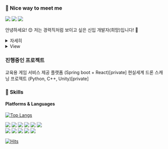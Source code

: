 ### 🤞 Nice way to meet me

<a href="https://velog.io/@mayone6063" target="_blank"><img src="https://img.shields.io/badge/Velog-20C997?style=flat-square&logo=Velog&logoColor=white"/></a>
<a href="mailto:mayone6063@kakao.com" target="_blank"><img src="https://img.shields.io/badge/mayone6063@kakao.com-FFCD00?style=flat-square&logo=Mail.Ru&logoColor=black"/></a>
<a href="https://www.instagram.com/99_jeongyeon/" target="_blank"><img src="https://img.shields.io/badge/@99_jeongyeon-E4405F?style=flat-square&logo=Instagram&logoColor=white"/></a>
 
안녕하세요! 😊 저는 경력직처럼 보이고 싶은 신입 개발자(희망)입니다! 🌟<br/>
<details>
    <summary>자세히</summary>
 
초등학교 때부터 코딩에 관심이 생겼고, 본격적인 코딩은 고등학교 때 시작했습니다! 💻<br/>
처음으로 시작한 프로젝트는 카카오 플러스 친구로 모교 급식 챗봇을 제작했습니다. 🍽️<br/>
대학교 1학년에는 기초적인 부분을 다듬었고 군대로 입대했습니다. 🫡<br/>
군대에서도 쉬지 않고 중대급 병역 관리 프로그램을 제작했습니다. 전역한 뒤에는 [디스코드 뮤직자막 봇](https://www.youtube.com/watch?v=KJWaL7X2tgU)을 제작하고,<br/>
3학년에는 졸업작품에 몰두했습니다. 🎨<br/>
졸업작품으로 두 개의 공모전에 나갔는데 게이미피케이션포럼상과 무려 대상(교육부 장관상)을 수상했습니다! 🏆<br/>
인터뷰도 나왔으니 [이곳](https://youtu.be/F6Y3wh4U-TE?t=501)을 클릭해서 한번 봐주세요~ 🎤<br/>
현재는 4학년(전공심화)이고, 또 멋진 졸업작품을 준비하고 있으니 기대해주세요! 🌈<br/>

</details>


<details>
    <summary>View</summary>
  
Hello! 😊 I am a hopeful junior developer who wants to look like an experienced professional! 🌟<br/>
I've been interested in coding since elementary school, and I started coding in earnest during high school! 💻<br/>
My first project was creating a school meal chatbot through Kakao Plus Friends for my alma mater. 🍽️<br/>
🎓 In my freshman year of college, I polished the basics and then joined the military. 🫡<br/>
Even in the military, I didn't stop and created a company-level military service management program. <br/>
After being discharged, I created a [Discord music subtitle bot](https://www.youtube.com/watch?v=KJWaL7X2tgU),<br/>
and in my junior year, I focused on my graduation project. 🎨
I participated in two competitions with my graduation project, winning both the Gamification Forum Award and the grand prize (Minister of Education Award)! 🏆<br/>
Check out my interview by clicking [here](https://youtu.be/F6Y3wh4U-TE?t=501)~ 🎤<br/>
Currently, I'm a senior (major-focused) and preparing another amazing graduation project, so please look forward to it! 🌈<br/>
</details>

### 진행중인 프로젝트
교육용 게임 서비스 제공 플랫폼 (Spring boot + React)[private]
현실세계 드론 스캐닝 프로젝트 (Python, C++, Unity)[private]

### 💪 Skills
#### Platforms & Languages
[![Top Langs](https://github-readme-stats.vercel.app/api/top-langs/?username=MayoneJY&exclude_repo=Metaverse-Driver-s-License-Skill-Test&layout=compact&theme=radical)](https://github.com/anuraghazra/github-readme-stats)
<div>
<img src="https://img.shields.io/badge/Python-3776AB?style=flat-square&logo=Python&logoColor=white"/>
<img src="https://img.shields.io/badge/JavaScript-ffffff?style=flat-square&logo=Javascript&logoColor=F7DF1E"/>
<img src="https://img.shields.io/badge/Unity-000000?style=flat-square&logo=Unity&logoColor=white"/>
<img src="https://img.shields.io/badge/Arduino-00979D?style=flat-square&logo=Arduino&logoColor=white"/>
<img src="https://img.shields.io/badge/Android-3DDC84?style=flat-square&logo=Android&logoColor=white"/>
<img src="https://img.shields.io/badge/Figma-F24E1E?style=flat-square&logo=Figma&logoColor=white"/>
</div>
<div>
<img src="https://img.shields.io/badge/Notion-000000?style=flat-square&logo=Notion&logoColor=white"/>
<img src="https://img.shields.io/badge/Java-FF7800?style=flat-square&logoColor=white"/>
<img src="https://img.shields.io/badge/Linux-FCC624?style=flat-square&logo=Linux&logoColor=black"/>
<img src="https://img.shields.io/badge/Photoshop-31A8FF?style=flat-square&logo=Adobe Photoshop&logoColor=white"/>
<img src="https://img.shields.io/badge/After Effects-9999FF?style=flat-square&logo=Adobe After Effects&logoColor=white"/>
</div>

[![Hits](https://hits.seeyoufarm.com/api/count/incr/badge.svg?url=https%3A%2F%2Fgithub.com%2FMayoneJY%2F&count_bg=%233C93A6&title_bg=%234350A2&icon=&icon_color=%23E7E7E7&title=hits&edge_flat=false)](https://hits.seeyoufarm.com)
